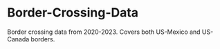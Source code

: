 # Border-Crossing-Data
Border crossing data from 2020-2023.  Covers both US-Mexico and US-Canada borders. 
